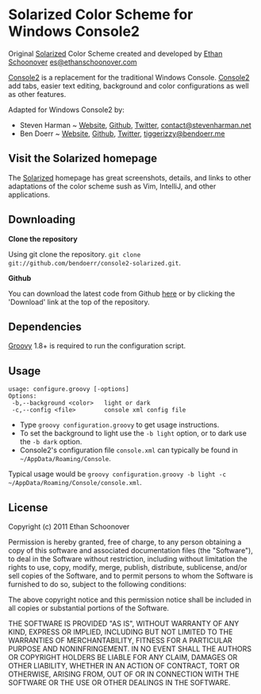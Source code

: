 # Solarized Color Scheme for Windows Console2

Original [Solarized] Color Scheme created and developed by [Ethan Schoonover][Solarized]  <es@ethanschoonover.com>

[Console2] is a replacement for the traditional Windows Console. [Console2] add tabs, easier text editing, background and color configurations as well as other features.

Adapted for Windows Console2 by:

*  Steven Harman ~ [Website][Harman Website], [Github][Harman Github], [Twitter][Harman Twitter], <contact@stevenharman.net>
*  Ben Doerr ~ [Website][Doerr Website], [Github][Doerr Github], [Twitter][Doerr Twitter], <tiggerizzy@bendoerr.me>

## Visit the Solarized homepage

The [Solarized] homepage has great screenshots, details, and links to other adaptations of the color scheme sush as Vim, IntelliJ, and other applications.

## Downloading

**Clone the repository**

Using git clone the repository. `git clone git://github.com/bendoerr/console2-solarized.git`.

**Github**

You can download the latest code from Github [here][Download] or by clicking the 'Download' link at the top of the repository.

## Dependencies

[Groovy] 1.8+ is required to run the configuration script.

## Usage
    
    usage: configure.groovy [-options]
    Options:
     -b,--background <color>   light or dark
     -c,--config <file>        console xml config file

* Type `groovy configuration.groovy` to get usage instructions.
* To set the background to light use the `-b light` option, or to dark use the `-b dark` option.
* Console2's configuration file `console.xml` can typically be found in `~/AppData/Roaming/Console`.

Typical usage would be `groovy configuration.groovy -b light -c ~/AppData/Roaming/Console/console.xml`.

## License

Copyright (c) 2011 Ethan Schoonover

Permission is hereby granted, free of charge, to any person obtaining a copy of this software and associated documentation files (the "Software"), to deal in the Software without restriction, including without limitation the rights to use, copy, modify, merge, publish, distribute, sublicense, and/or sell copies of the Software, and to permit persons to whom the Software is furnished to do so, subject to the following conditions:

The above copyright notice and this permission notice shall be included in all copies or substantial portions of the Software.

THE SOFTWARE IS PROVIDED "AS IS", WITHOUT WARRANTY OF ANY KIND, EXPRESS OR IMPLIED, INCLUDING BUT NOT LIMITED TO THE WARRANTIES OF MERCHANTABILITY, FITNESS FOR A PARTICULAR PURPOSE AND NONINFRINGEMENT. IN NO EVENT SHALL THE AUTHORS OR COPYRIGHT HOLDERS BE LIABLE FOR ANY CLAIM, DAMAGES OR OTHER LIABILITY, WHETHER IN AN ACTION OF CONTRACT, TORT OR OTHERWISE, ARISING FROM, OUT OF OR IN CONNECTION WITH THE SOFTWARE OR THE USE OR OTHER DEALINGS IN THE SOFTWARE.


[Solarized]:         http://ethanschoonover.com/solarized        "Solarized Homepage: Precision colors for machines and people"
[Console2]:          http://sourceforge.net/projects/console     "Console2 Project Homeage"
[Harman Website]:    http://stevenharman.net                     "Steven Harman's Website"
[Harman Github]:     https://github.com/stevenharman             "Steven Harman's Github"
[Harman Twitter]:    http://twitter.com/stevenharman             "Steven Harman's Twitter"
[Doerr Website]:     http://bendoerr.me                          "Ben Doerr's Website"
[Doerr Github]:      https://github.com/bendoerr                 "Ben Doerr's Github"
[Doerr Twitter]:     http://twitter.com/bendoerr                 "Ben Doerr's Twitter"
[Download]:     https://github.com/bendoerr/console2-solarized/archives/master  "Download the latest code"
[Groovy]:            http://groovy.codehaus.org/                 "Please ignore the advertisements, Codehaus charges an arm and a leg."
